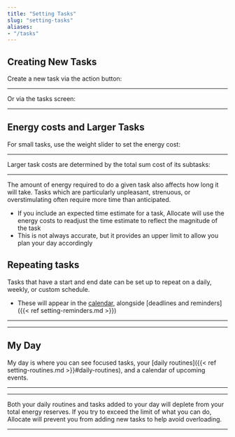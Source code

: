 ```yaml
---
title: "Setting Tasks"
slug: "setting-tasks"
aliases:
- "/tasks"
---
```



## Creating New Tasks

Create a new task via the action button:

<!-- image here: fab -->
---

Or via the tasks screen:


<!-- image here: tasks scrn -->
---

## Energy costs and Larger Tasks

For small tasks, use the weight slider to set the energy cost:


<!-- image here: weight slider -->
---

Larger task costs are determined by the total sum cost of its subtasks:

<!-- image here: tasktype -->
---

The amount of energy required to do a given task also affects how long it will take. Tasks which are particularly unpleasant, strenuous, or overstimulating often require more time than anticipated.
- If you include an expected time estimate for a task, Allocate will use the energy costs to readjust the time estimate to reflect the magnitude of the task
- This is not always accurate, but it provides an upper limit to allow you plan your day accordingly

<!-- image here: time adjustment -->

## Repeating tasks

Tasks that have a start and end date can be set up to repeat on a daily, weekly, or custom schedule.
- These will appear in the [calendar](#my-day), alongside [deadlines and reminders]({{< ref setting-reminders.md >}})

<!-- image here: repeating tasks tile -->
---

<!-- image here: repeating tasks dialog-->
---

## My Day

My day is where you can see focused tasks, your [daily routines]({{< ref setting-routines.md >}}#daily-routines), and a calendar of upcoming events.


<!-- image here: My Day screen -->
---


<!-- image here: routines -->
---

Both your daily routines and tasks added to your day will deplete from your total energy reserves. If you try to exceed the limit of what you can do, Allocate will prevent you from adding new tasks to help avoid overloading.

<!-- image here: my day block -->
---
